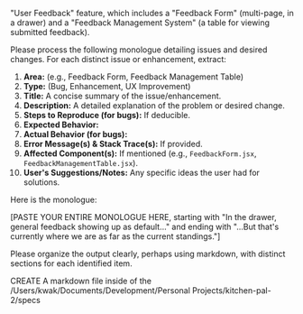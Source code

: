 "User Feedback" feature, which includes a "Feedback Form" (multi-page, in a drawer) and a "Feedback Management System" (a table for viewing submitted feedback).

Please process the following monologue detailing issues and desired changes. For each distinct issue or enhancement, extract:

1.  **Area:** (e.g., Feedback Form, Feedback Management Table)
2.  **Type:** (Bug, Enhancement, UX Improvement)
3.  **Title:** A concise summary of the issue/enhancement.
4.  **Description:** A detailed explanation of the problem or desired change.
5.  **Steps to Reproduce (for bugs):** If deducible.
6.  **Expected Behavior:**
7.  **Actual Behavior (for bugs):**
8.  **Error Message(s) & Stack Trace(s):** If provided.
9.  **Affected Component(s):** If mentioned (e.g., `FeedbackForm.jsx`, `FeedbackManagementTable.jsx`).
10. **User's Suggestions/Notes:** Any specific ideas the user had for solutions.

Here is the monologue:

[PASTE YOUR ENTIRE MONOLOGUE HERE, starting with "In the drawer, general feedback showing up as default..." and ending with "...But that's currently where we are as far as the current standings."]

Please organize the output clearly, perhaps using markdown, with distinct sections for each identified item.

CREATE A markdown file inside of the /Users/kwak/Documents/Development/Personal Projects/kitchen-pal-2/specs